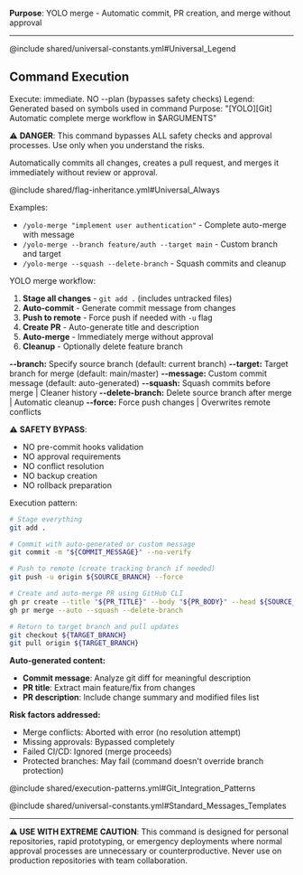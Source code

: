 **Purpose**: YOLO merge - Automatic commit, PR creation, and merge without approval

---

@include shared/universal-constants.yml#Universal_Legend

## Command Execution
Execute: immediate. NO --plan (bypasses safety checks)
Legend: Generated based on symbols used in command
Purpose: "[YOLO][Git] Automatic complete merge workflow in $ARGUMENTS"

⚠️ **DANGER**: This command bypasses ALL safety checks and approval processes. Use only when you understand the risks.

Automatically commits all changes, creates a pull request, and merges it immediately without review or approval.

@include shared/flag-inheritance.yml#Universal_Always

Examples:
- `/yolo-merge "implement user authentication"` - Complete auto-merge with message
- `/yolo-merge --branch feature/auth --target main` - Custom branch and target
- `/yolo-merge --squash --delete-branch` - Squash commits and cleanup

YOLO merge workflow:
1. **Stage all changes** - `git add .` (includes untracked files)
2. **Auto-commit** - Generate commit message from changes
3. **Push to remote** - Force push if needed with `-u` flag
4. **Create PR** - Auto-generate title and description
5. **Auto-merge** - Immediately merge without approval
6. **Cleanup** - Optionally delete feature branch

**--branch:** Specify source branch (default: current branch)
**--target:** Target branch for merge (default: main/master)
**--message:** Custom commit message (default: auto-generated)
**--squash:** Squash commits before merge | Cleaner history
**--delete-branch:** Delete source branch after merge | Automatic cleanup
**--force:** Force push changes | Overwrites remote conflicts

⚠️ **SAFETY BYPASS**: 
- NO pre-commit hooks validation
- NO approval requirements 
- NO conflict resolution
- NO backup creation
- NO rollback preparation

Execution pattern:
```bash
# Stage everything
git add .

# Commit with auto-generated or custom message
git commit -m "${COMMIT_MESSAGE}" --no-verify

# Push to remote (create tracking branch if needed)
git push -u origin ${SOURCE_BRANCH} --force

# Create and auto-merge PR using GitHub CLI
gh pr create --title "${PR_TITLE}" --body "${PR_BODY}" --head ${SOURCE_BRANCH} --base ${TARGET_BRANCH}
gh pr merge --auto --squash --delete-branch

# Return to target branch and pull updates
git checkout ${TARGET_BRANCH}
git pull origin ${TARGET_BRANCH}
```

**Auto-generated content:**
- **Commit message**: Analyze git diff for meaningful description
- **PR title**: Extract main feature/fix from changes  
- **PR description**: Include change summary and modified files list

**Risk factors addressed:**
- Merge conflicts: Aborted with error (no resolution attempt)
- Missing approvals: Bypassed completely
- Failed CI/CD: Ignored (merge proceeds)
- Protected branches: May fail (command doesn't override branch protection)

@include shared/execution-patterns.yml#Git_Integration_Patterns

@include shared/universal-constants.yml#Standard_Messages_Templates

---

**⚠️ USE WITH EXTREME CAUTION**: This command is designed for personal repositories, rapid prototyping, or emergency deployments where normal approval processes are unnecessary or counterproductive. Never use on production repositories with team collaboration.